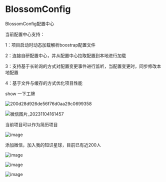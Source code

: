 # BlossomConfig
BlossomConfig配置中心

当前配置中心支持：

1：项目启动时动态加载解析boostrap配置文件

2：连接自研配置中心，并从配置中心拉取配置到本地进行加载

3：支持基于长轮询的方式对配置变更事件进行监听，当配置变更时，同步修改本地配置

4：基于文件与缓存的方式优化项目性能

show 一下工牌

![200d28d926de56f76d0aa29c0699358](https://github.com/ZhangBlossom/BlossomConfig/assets/110703773/c7e7b3b8-beee-4778-b546-7e0bf5c2057c)

![微信图片_20231104161457](https://github.com/ZhangBlossom/BlossomConfig/assets/110703773/2279aec4-4334-40c1-9a05-f64ab82c647c)



当前项目可以作为简历项目

![image](https://github.com/ZhangBlossom/BlossomConfig/assets/110703773/45d85203-efb9-4ab8-8bfe-32d08aecb2d5)


添加微信，加入我的知识星球，目前已有近200人

![image](https://github.com/ZhangBlossom/BlossomConfig/assets/110703773/267d56f7-c47e-4ccf-ab3b-b01489073683)


![image](https://github.com/ZhangBlossom/BlossomConfig/assets/110703773/814f36e6-8086-48ba-b970-09a66183417e)


![image](https://github.com/ZhangBlossom/BlossomGateway/assets/110703773/f668c96d-3222-47e0-883c-2f88cf51d9af)

